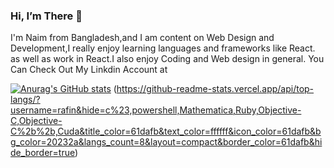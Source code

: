 ### Hi, I’m There 👋 
I'm Naim from Bangladesh,and I am content on Web Design and Development,I really enjoy learning  languages and frameworks like React.
as well as work in React.I also enjoy Coding and Web design in general. You Can Check Out My Linkdin Account at

[![Anurag's GitHub stats](https://github-readme-stats.vercel.app/api?username=Naim&show_icons=true&theme=radical)](https://github.com/anuraghazra/github-readme-stats)
(https://github-readme-stats.vercel.app/api/top-langs/?username=rafin&hide=c%23,powershell,Mathematica,Ruby,Objective-C,Objective-C%2b%2b,Cuda&title_color=61dafb&text_color=ffffff&icon_color=61dafb&bg_color=20232a&langs_count=8&layout=compact&border_color=61dafb&hide_border=true)
